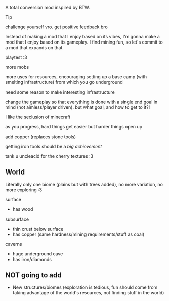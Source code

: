 A total conversion mod inspired by BTW.

> [!TIP]
> challenge yourself vro. get positive feedback bro

Instead of making a mod that I enjoy based on its vibes, I'm gonna make a mod that I enjoy based on its gameplay. I find mining fun, so let's commit to a mod that expands on that.

playtest :3

more mobs

more uses for resources, encouraging setting up a base camp (with smelting infrastructure) from which you go underground

need some reason to make interesting infrastructure

change the gameplay so that everything is done with a single end goal in mind (not aimless/player driven). but what goal, and how to get to it?!

I like the seclusion of minecraft

as you progress, hard things get easier but harder things open up

add copper (replaces stone tools)
 
getting iron tools should be a _big achievement_

tank u uncleacid for the cherry textures :3

## World

Literally only one biome (plains but with trees added), no more variation, no more exploring :3

surface
- has wood

subsurface
- thin crust below surface
- has copper (same hardness/mining requirements/stuff as coal)

caverns
- huge underground cave
- has iron/diamonds

## NOT going to add

- New structures/biomes (exploration is tedious, fun should come from taking advantage of the world's resources, not finding stuff in the world)
